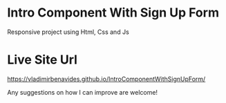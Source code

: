 # Intro Component With Sign Up Form
 Responsive project using Html, Css and Js

# Live Site Url
https://vladimirbenavides.github.io/IntroComponentWithSignUpForm/

Any suggestions on how I can improve are welcome!
